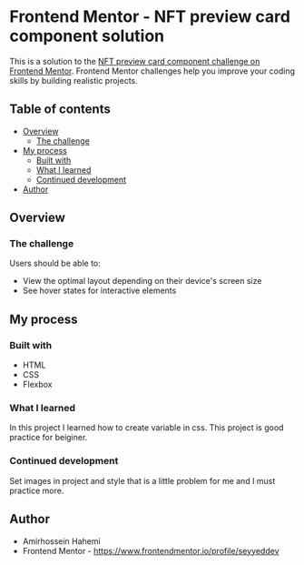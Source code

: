 # Frontend Mentor - NFT preview card component solution

This is a solution to the [NFT preview card component challenge on Frontend Mentor](https://www.frontendmentor.io/challenges/nft-preview-card-component-SbdUL_w0U). Frontend Mentor challenges help you improve your coding skills by building realistic projects. 

## Table of contents

- [Overview](#overview)
  - [The challenge](#the-challenge)
- [My process](#my-process)
  - [Built with](#built-with)
  - [What I learned](#what-i-learned)
  - [Continued development](#continued-development)
- [Author](#author)




## Overview

### The challenge

Users should be able to:

- View the optimal layout depending on their device's screen size
- See hover states for interactive elements



## My process

### Built with

- HTML
- CSS
- Flexbox


### What I learned

In this project I learned how to create variable in css.
This project is good practice for beiginer.


### Continued development

Set images in project and style that is a little problem for me and I must practice more.



## Author

- Amirhossein Hahemi
- Frontend Mentor - https://www.frontendmentor.io/profile/seyyeddev